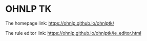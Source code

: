# OHNLP TK

The homepage link: <https://ohnlp.github.io/ohnlptk/>

The rule editor link: <https://ohnlp.github.io/ohnlptk/ie_editor.html>